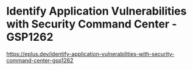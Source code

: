 # Identify Application Vulnerabilities with Security Command Center - GSP1262

<https://eplus.dev/identify-application-vulnerabilities-with-security-command-center-gsp1262>